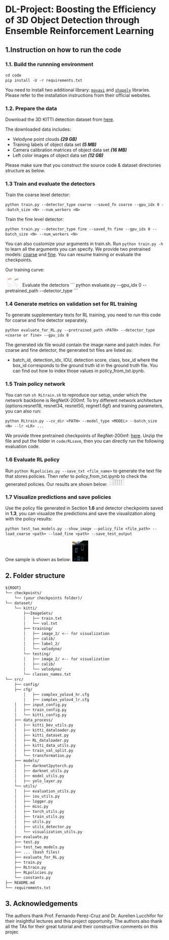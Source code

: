 # DL-Project: Boosting the Efficiency of 3D Object Detection through Ensemble Reinforcement Learning

## 1.Instruction on how to run the code
### 1.1. Build the runnning environment
```shell script
cd code
pip install -U -r requirements.txt
```
You need to install two additional library: [`mayavi`](https://docs.enthought.com/mayavi/mayavi/installation.html) and [`shapely`](https://shapely.readthedocs.io/en/latest/project.html#installing-shapely) 
libraries. Please refer to the installation instructions from their official websites.
### 1.2. Prepare the data
Download the 3D KITTI detection dataset from [here](http://www.cvlibs.net/datasets/kitti/eval_object.php?obj_benchmark=3d).

The downloaded data includes:

- Velodyne point clouds _**(29 GB)**_
- Training labels of object data set _**(5 MB)**_
- Camera calibration matrices of object data set _**(16 MB)**_
- Left color images of object data set _**(12 GB)**_

Please make sure that you construct the source code & dataset directories structure as below.

### 1.3 Train and evaluate the detectors
Train the coarse level detector:
```shell script
python train.py --detector_type coarse --saved_fn coarse --gpu_idx 0 --batch_size <N> --num_workers <N> 
```
Train the fine level detector:
```shell script
python train.py --detector_type fine --saved_fn fine --gpu_idx 0 --batch_size <N> --num_workers <N> 
```
You can also customize your arguments in train.sh. Run ```python train.py -h``` to learn all the arguments you can specify.
We provide two pretrained models: [coarse](https://1drv.ms/u/s!AveWDyBAPlGWg7BeG5IYBgy5Mi7XQg?e=jTsimx) and [fine](https://1drv.ms/u/s!AveWDyBAPlGWg7Bde_9LS4xl3ynmDw?e=yoaPe1). You can resume training or evaluate the checkpoints.

Our training curve: 
<!--![](./code/docs/d_train.png)-->
<img src="./code/docs/d_train.png" alt="trainingcurve" width="50"/>
Evaluate the detectors
```
python evaluate.py --gpu_idx 0 --pretrained_path <PATH> --detector_type <fine or coarse>
```

### 1.4 Generate metrics on validation set for RL training
To generate supplementary texts for RL training, you need to run this code for coarse and fine detector separately.
```
python evaluate_for_RL.py --pretrained_path <PATH> --detector_type <coarse or fine> --gpu_idx 0
```
The generated idx file would contain the image name and patch index. For coarse and fine detector, the generated txt files are listed as:
  - batch_id, detection_idx, IOU, detection score, class, box_id
 where the box_id corresponds to the ground truth id in the ground truth file. You can find out how to index those values in policy_from_txt.ipynb.
### 1.5 Train policy network
You can run ```sh RLtrain.sh``` to reproduce our setup, under which the network backbone is RegNetX-200mf.
To try different network architecture (options:resnet18, resnet34, resnet50, regnet1.6gf) and training parameters, you can also run:
```
python RLtrain.py --cv_dir <PATH> --model_type <MODEL> --batch_size <N> --lr <LR> ...
```

We provide three pretrained checkpoints of RegNet-200mf: [here](https://drive.google.com/file/d/1bifO6v1WXygPdrmP6mhhGyLoglhNysHD/view?usp=sharing). Unzip the file and put the folder in ```code/RLsave```, then you can directly run the following evaluation code.

### 1.6 Evaluate RL policy
Run ```python RLpolicies.py --save_txt <file_name>``` to generate the text file that stores policies.
Then refer to policy_from_txt.ipynb to check the generated policies.
Our results are shown below:
<img src="./code/docs/metric_table.png" alt="metric" width="50"/>
<!--![Metric table](./code/docs/metric_table.png)-->

### 1.7 Visualize predictions and save policies
Use the policy file generated in Section **1.6** and detector checkpoints saved in **1.3**, you can visualize the predictions and save the visualization along with the policy results:
```
python test_two_models.py --show_image --policy_file <file_path> --load_coarse <path> --load_fine <path> --save_test_output
```
One sample is shown as below:
<img src="./code/docs/007273_6_1.0.png" alt="vsample" width="50"/>
<!--![Visualization_sample](./code/docs/007273_6_1.0.png)-->

## 2. Folder structure

```
${ROOT}
└── checkpoints/    
    └── (your checkpoints folder)/
└── dataset/    
    └── kitti/
        ├──ImageSets/
        │   ├── train.txt
        │   └── val.txt
        ├── training/
        │   ├── image_2/ <-- for visualization
        │   ├── calib/
        │   ├── label_2/
        │   └── velodyne/
        └── testing/  
        │   ├── image_2/ <-- for visualization
        │   ├── calib/
        │   └── velodyne/ 
        └── classes_names.txt
└── src/
    ├── config/
    ├── cfg/
        │   ├── complex_yolov4_hr.cfg
        │   ├── complex_yolov4_lr.cfg
    │   ├── input_config.py
    │   ├── train_config.py
    │   └── kitti_config.py
    ├── data_process/
    │   ├── kitti_bev_utils.py
    │   ├── kitti_dataloader.py
    │   ├── kitti_dataset.py
    │   ├── RL_dataloader.py
    │   ├── kitti_data_utils.py
    │   ├── train_val_split.py
    │   └── transformation.py
    ├── models/
    │   ├── darknet2pytorch.py
    │   ├── darknet_utils.py
    │   ├── model_utils.py
    │   ├── yolo_layer.py
    └── utils/
    │   ├── evaluation_utils.py
    │   ├── iou_utils.py
    │   ├── logger.py
    │   ├── misc.py
    │   ├── torch_utils.py
    │   ├── train_utils.py
    │   ├── utils.py
    │   ├── utils_detector.py
    │   └── visualization_utils.py
    ├── evaluate.py
    ├── test.py
    ├── test_two_models.py
    ├── ... (bash files)
    ├── evaluate_for_RL.py
    ├── train.py
    ├── RLtrain.py
    ├── RLpolicies.py
    └── constants.py
├── README.md 
└── requirements.txt
```

##  3. Acknowledgements
The authors thank Prof. Fernando Perez-Cruz and Dr. Aurelien Lucchifor for their insightful lectures and this project opportunity. The authors also thank all the TAs for their great tutorial and their constructive comments on this projec
